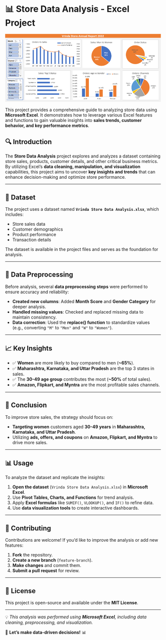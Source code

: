 # 📊 Store Data Analysis - Excel Project  

![Dashboard Screenshot](https://github.com/AmanGupta30072004/Store-Data-Analysis-Excel_Project/blob/main/Dashboard%20ScreenShot.png)  

This project provides a comprehensive guide to analyzing store data using **Microsoft Excel**. It demonstrates how to leverage various Excel features and functions to gain valuable insights into **sales trends, customer behavior, and key performance metrics**.  



## 🔍 Introduction  

The **Store Data Analysis** project explores and analyzes a dataset containing store sales, products, customer details, and other critical business metrics. By utilizing Excel’s **data cleaning, manipulation, and visualization** capabilities, this project aims to uncover **key insights and trends** that can enhance decision-making and optimize store performance.  

---

## 📂 Dataset  

The project uses a dataset named **`Vrinda Store Data Analysis.xlsx`**, which includes:  

- Store sales data  
- Customer demographics  
- Product performance  
- Transaction details  

The dataset is available in the project files and serves as the foundation for analysis.  

---

## 🔧 Data Preprocessing  

Before analysis, several **data preprocessing steps** were performed to ensure accuracy and reliability:  

- **Created new columns**: Added **Month Score** and **Gender Category** for deeper analysis.  
- **Handled missing values**: Checked and replaced missing data to maintain consistency.  
- **Data correction**: Used the **replace() function** to standardize values (e.g., converting `"M"` to `"Men"` and `"W"` to `"Women"`).  

---

## 📈 Key Insights  

- ✅ **Women** are more likely to buy compared to men (**~65%**).  
- ✅ **Maharashtra, Karnataka, and Uttar Pradesh** are the top 3 states in sales.  
- ✅ The **30-49 age group** contributes the most (**~50%** of total sales).  
- ✅ **Amazon, Flipkart, and Myntra** are the most profitable sales channels.  

---

## 🚀 Conclusion  

To improve store sales, the strategy should focus on:  

- **Targeting women** customers aged **30-49 years** in **Maharashtra, Karnataka, and Uttar Pradesh**.  
- Utilizing **ads, offers, and coupons** on **Amazon, Flipkart, and Myntra** to drive more sales.  

---

## 📊 Usage  

To analyze the dataset and replicate the insights:  

1. **Open the dataset** (`Vrinda Store Data Analysis.xlsx`) in **Microsoft Excel**.  
2. Use **Pivot Tables, Charts, and Functions** for trend analysis.  
3. Apply **Excel formulas** like `SUMIF()`, `VLOOKUP()`, and `IF()` to refine data.  
4. Use **data visualization tools** to create interactive dashboards.  

---

## 🤝 Contributing  

Contributions are welcome! If you’d like to improve the analysis or add new features:  

1. **Fork** the repository.  
2. **Create a new branch** (`feature-branch`).  
3. **Make changes** and commit them.  
4. **Submit a pull request** for review.  

---

## 📜 License  

This project is open-source and available under the **MIT License**.  

---

💡 _This analysis was performed using **Microsoft Excel**, including data cleaning, preprocessing, and visualization._  

🚀 **Let’s make data-driven decisions!** 📊  
